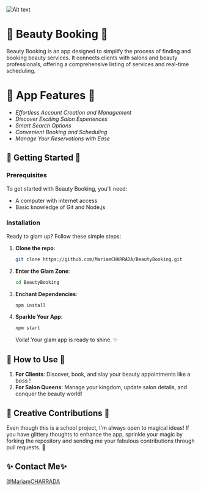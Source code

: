 ![Alt text](https://github.com/MariamCHARRADA/BeautyBooking/blob/main/backend/uploads/coverPhoto.jpeg?raw=true)

# 💅 Beauty Booking 💄

   Beauty Booking is an app designed to simplify the process of finding and booking beauty services. It connects clients with salons and beauty professionals, offering a comprehensive listing of services and real-time scheduling.

# 🌟 App Features 🌟

- *Effortless Account Creation and Management*
- *Discover Exciting Salon Experiences*
- *Smart Search Options*
- *Convenient Booking and Scheduling*
- *Manage Your Reservations with Ease*


## 🎀 Getting Started 🎀

### Prerequisites
To get started with Beauty Booking, you'll need:
- A computer with internet access
- Basic knowledge of Git and Node.js

### Installation
Ready to glam up? Follow these simple steps:
1. **Clone the repo**:
   ```bash
   git clone https://github.com/MariamCHARRADA/BeautyBooking.git
   ```
2. **Enter the Glam Zone**:
   ```bash
   cd BeautyBooking
   ```
3. **Enchant Dependencies**:
   ```bash
   npm install
   ```
4. **Sparkle Your App**:
   ```bash
   npm start
   ```
   Voila! Your glam app is ready to shine. ✨

## 💋 How to Use 💋

1. **For Clients**: Discover, book, and slay your beauty appointments like a boss !
2. **For Salon Queens**: Manage your kingdom, update salon details, and conquer the beauty world!

## 🌈 Creative Contributions 🌈

Even though this is a school project, I'm always open to magical ideas! If you have glittery thoughts to enhance the app, sprinkle your magic by forking the repository and sending me your fabulous contributions through pull requests. 💖

## ✨ Contact Me✨

[@MariamCHARRADA](https://github.com/MariamCHARRADA)

